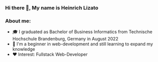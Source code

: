 ### Hi there 👋, My name is Heinrich Lizato

### About me:

* 🎓 I graduated as Bachelor of Business Informatics from Technische Hochschule Brandenburg, Germany in August 2022
* 🌱 I'm a beginner in web-development and still learning to expand my knowledge
* ❤️ Interest: Fullstack Web-Developer 


<!--
**hlizato28/hlizato28** is a ✨ _special_ ✨ repository because its `README.md` (this file) appears on your GitHub profile.

Here are some ideas to get you started:

- 🔭 I’m currently working on ...
- 🌱 I’m currently learning ...
- 👯 I’m looking to collaborate on ...
- 🤔 I’m looking for help with ...
- 💬 Ask me about ...
- 📫 How to reach me: ...
- 😄 Pronouns: ...
- ⚡ Fun fact: ...
-->
